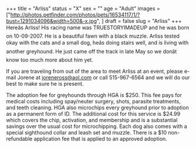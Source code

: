 +++
title = "Arliss"
status = "X"
sex = ""
age = "Adult"
images = ["http://photos.petfinder.com/photos/pets/16534117/1/?bust=1291034096&width=500&-x.jpg",
]
draft = false
slug = "Arliss"
+++
Hereâs Arliss!  His racing name was TRUESTORYIMADEUP and he was born on 10-09-2007.  He is a beautiful fawn with a black muzzle.  Arliss tested okay with the cats and a small dog, heâs doing stairs well, and is living with another greyhound.  He just came off the track in late May so we donât know too much more about him yet.
 

  If you are traveling from out of the area to meet Arliss at an event, please e-mail Jorene at joreneross@aol.com or call 515-967-6564 and we will do our best to make sure he is present.

The adoption fee for greyhounds through HGA is $250. This fee pays for medical costs including spay/neuter surgery, shots, parasite treatments, and teeth cleaning.  HGA also microchips every greyhound prior to adoption as a permanent form of ID.  The additional cost for this service is $24.99 which covers the chip, activation, and membership and is a substantial savings over the usual cost for microchipping.  Each dog also comes with a special sighthound collar and leash set and muzzle. There is a $10 non-refundable application fee that is applied to an approved adoption.
